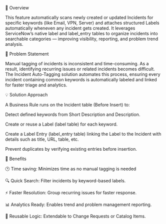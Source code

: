 📘 Overview

This feature automatically scans newly created or updated Incidents for specific keywords (like Email, VPN, Server) and attaches structured Labels automatically wheneven any incident gets created.
It leverages ServiceNow’s native label and label_entry tables to organize incidents into searchable categories — improving visibility, reporting, and problem trend analysis.

🎯 Problem Statement

Manual tagging of incidents is inconsistent and time-consuming. As a result, identifying recurring issues or related incidents becomes difficult.
The Incident Auto-Tagging solution automates this process, ensuring every incident containing common keywords is automatically labeled and linked for faster triage and analytics.

💡 Solution Approach

A Business Rule runs on the Incident table (Before Insert) to:

Detect defined keywords from Short Description and Description.

Create or reuse a Label (label table) for each keyword.

Create a Label Entry (label_entry table) linking the Label to the Incident with details such as title, URL, table, etc.

Prevent duplicates by verifying existing entries before insertion.

🧩 Benefits

🕒 Time saving: Minimizes time as no manual tagging is needed

🔍 Quick Search: Filter incidents by keyword-based labels.

⚡ Faster Resolution: Group recurring issues for faster response.

📊 Analytics Ready: Enables trend and problem management reporting.

🧠 Reusable Logic: Extendable to Change Requests or Catalog Items.
